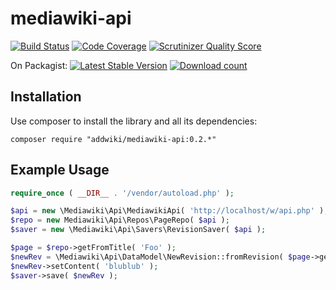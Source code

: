 mediawiki-api
==================
[![Build Status](https://travis-ci.org/addwiki/mediawiki-api.png?branch=master)](https://travis-ci.org/addwiki/mediawiki-api)
[![Code Coverage](https://scrutinizer-ci.com/g/addwiki/mediawiki-api/badges/coverage.png?s=5bce1c1f0939d278ac715c7846b679a61401b1de)](https://scrutinizer-ci.com/g/addwiki/mediawiki-api/)
[![Scrutinizer Quality Score](https://scrutinizer-ci.com/g/addwiki/mediawiki-api/badges/quality-score.png?s=4182ebaf18fb0b22af9bc3e7941fd4e3524c932e)](https://scrutinizer-ci.com/g/addwiki/mediawiki-api/)

On Packagist:
[![Latest Stable Version](https://poser.pugx.org/addwiki/mediawiki-api/version.png)](https://packagist.org/packages/addwiki/mediawiki-api)
[![Download count](https://poser.pugx.org/addwiki/mediawiki-api/d/total.png)](https://packagist.org/packages/addwiki/mediawiki-api)

## Installation

Use composer to install the library and all its dependencies:

    composer require "addwiki/mediawiki-api:0.2.*"

## Example Usage

```php
require_once ( __DIR__ . '/vendor/autoload.php' );

$api = new \Mediawiki\Api\MediawikiApi( 'http://localhost/w/api.php' );
$repo = new Mediawiki\Api\Repos\PageRepo( $api );
$saver = new \Mediawiki\Api\Savers\RevisionSaver( $api );

$page = $repo->getFromTitle( 'Foo' );
$newRev = \Mediawiki\Api\DataModel\NewRevision::fromRevision( $page->getRevisions()->getLatest() );
$newRev->setContent( 'blublub' );
$saver->save( $newRev );
```
